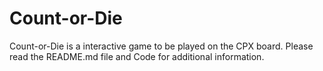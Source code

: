 # Count-or-Die
Count-or-Die is a interactive game to be played on the CPX board. Please read the README.md file and Code for additional information.
